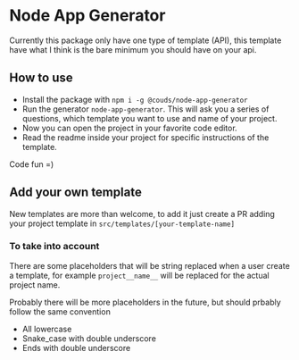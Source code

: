 # Node App Generator

Currently this package only have one type of template (API), this template have what I think is the bare minimum you should have on your api.

## How to use

- Install the package with `npm i -g @couds/node-app-generator`
- Run the generator `node-app-generator`. This will ask you a series of questions, which template you want to use and name of your project.
- Now you can open the project in your favorite code editor.
- Read the readme inside your project for specific instructions of the template.


Code fun =)

## Add your own template

New templates are more than welcome, to add it just create a PR adding your project template in `src/templates/[your-template-name]`

### To take into account

There are some placeholders that will be string replaced when a user create a template, for example `project__name__` will be replaced for the actual project name.

Probably there will be more placeholders in the future, but should prbably follow the same convention

- All lowercase
- Snake_case with double underscore
- Ends with double underscore
